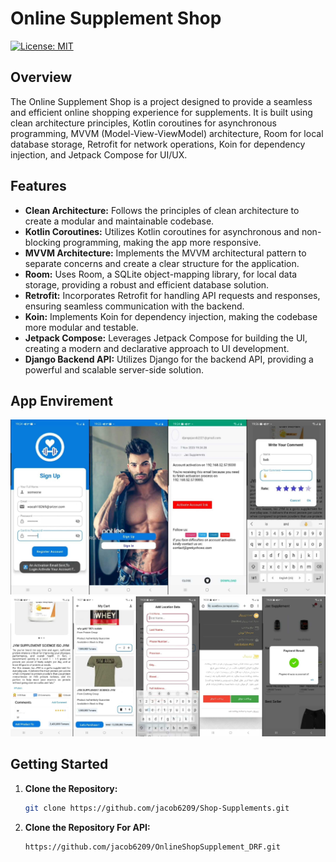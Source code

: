 # Online Supplement Shop
[![License: MIT](https://img.shields.io/badge/License-MIT-yellow.svg)](link_to_license)

## Overview

The Online Supplement Shop is a project designed to provide a seamless and efficient online shopping experience for supplements. It is built using clean architecture principles, Kotlin coroutines for asynchronous programming, MVVM (Model-View-ViewModel) architecture, Room for local database storage, Retrofit for network operations, Koin for dependency injection, and Jetpack Compose for UI/UX.

## Features

- **Clean Architecture:** Follows the principles of clean architecture to create a modular and maintainable codebase.
- **Kotlin Coroutines:** Utilizes Kotlin coroutines for asynchronous and non-blocking programming, making the app more responsive.
- **MVVM Architecture:** Implements the MVVM architectural pattern to separate concerns and create a clear structure for the application.
- **Room:** Uses Room, a SQLite object-mapping library, for local data storage, providing a robust and efficient database solution.
- **Retrofit:** Incorporates Retrofit for handling API requests and responses, ensuring seamless communication with the backend.
- **Koin:** Implements Koin for dependency injection, making the codebase more modular and testable.
- **Jetpack Compose:** Leverages Jetpack Compose for building the UI, creating a modern and declarative approach to UI development.
- **Django Backend API:** Utilizes Django for the backend API, providing a powerful and scalable server-side solution.
## App Envirement
![App Screenshot 1](app/src/main/java/com/example/supplementsonlineshopproject/screenshotApp/1.jpeg)
![App Screenshot 1](app/src/main/java/com/example/supplementsonlineshopproject/screenshotApp/2.jpeg)
## Getting Started
1. **Clone the Repository:**
   ```bash
   git clone https://github.com/jacob6209/Shop-Supplements.git
2. **Clone the Repository For API:**
   ```bash
   https://github.com/jacob6209/OnlineShopSupplement_DRF.git
